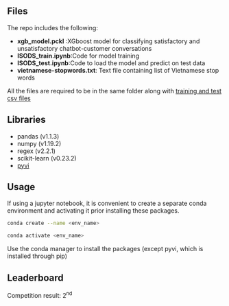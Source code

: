 ## Files
The repo includes the following:
- **xgb_model.pckl** :XGboost model for classifying satisfactory and unsatisfactory chatbot-customer conversations
- **ISODS_train.ipynb**:Code for model training
- **ISODS_test.ipynb**:Code to load the model and predict on test data
- **vietnamese-stopwords.txt**: Text file containing list of Vietnamese stop words

All the files are required to be in the same folder along with [training and test csv files](https://www.scriptedin.com/contests/view/47)

## Libraries
- pandas (v1.1.3)
- numpy (v1.19.2)
- regex (v2.2.1)
- scikit-learn (v0.23.2)
- [pyvi](https://pypi.org/project/pyvi/)

## Usage
If using a jupyter notebook, it is convenient to create a separate conda environment and activating it prior installing these packages.

```bash
conda create --name <env_name>
```

```bash
conda activate <env_name>
```

Use the conda manager to install the packages (except pyvi, which is installed through pip)

## Leaderboard
Competition result: 2<sup>nd</sup>
